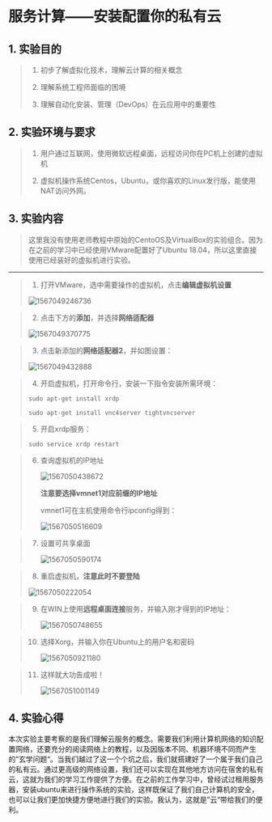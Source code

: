 # 服务计算——安装配置你的私有云

## 1. 实验目的

> 1. 初步了解虚拟化技术，理解云计算的相关概念
>
> 2. 理解系统工程师面临的困境
> 3. 理解自动化安装、管理（DevOps）在云应用中的重要性

## 2. 实验环境与要求

> 1. 用户通过互联网，使用微软远程桌面，远程访问你在PC机上创建的虚拟机
>
> 2. 虚拟机操作系统Centos，Ubuntu，或你喜欢的Linux发行版，能使用NAT访问外网。

## 3. 实验内容

> 这里我没有使用老师教程中原始的CentoOS及VirtualBox的实验组合。因为在之前的学习中已经使用VMware配置好了Ubuntu 18.04，所以这里直接使用已经装好的虚拟机进行实验。

---



>1. 打开VMware，选中需要操作的虚拟机，点击**编辑虚拟机设置**
>
>![1567049246736](https://github.com/yaody7/ServiceComputingOnCloud/blob/master/HW1/pic/1567049246736.png)



>2. 点击下方的**添加**，并选择**网络适配器**
>
>![1567049370775](https://github.com/yaody7/ServiceComputingOnCloud/blob/master/HW1/pic/1567049370775.png)



>3. 点击新添加的**网络适配器2**，并如图设置：
>
>![1567049432888](https://github.com/yaody7/ServiceComputingOnCloud/blob/master/HW1/pic/1567049432888.png)
>
>



> 4. 开启虚拟机，打开命令行，安装一下指令安装所需环境：
>
> `sudo apt-get install xrdp`
>
> `sudo apt-get install vnc4server tightvncserver`



> 5. 开启xrdp服务：
>
> `sudo service xrdp restart`



> 6. 查询虚拟机的IP地址
>
>    ![1567050438672](https://github.com/yaody7/ServiceComputingOnCloud/blob/master/HW1/pic/1567050438672.png)
>
>    **注意要选择vmnet1对应前缀的IP地址**
>
>    vmnet1可在主机使用命令行ipconfig得到：
>
>    ![1567050516609](https://github.com/yaody7/ServiceComputingOnCloud/blob/master/HW1/pic/1567050516609.png)



> 7. 设置可共享桌面
>
>    ![1567050590174](https://github.com/yaody7/ServiceComputingOnCloud/blob/master/HW1/pic/1567050590174.png)



> 8. 重启虚拟机，**注意此时不要登陆**
>
> ![1567050222054](https://github.com/yaody7/ServiceComputingOnCloud/blob/master/HW1/pic/1567050222054.png)



> 9. 在WIN上使用**远程桌面连接**服务，并输入刚才得到的IP地址：
>
>    ![1567050748655](https://github.com/yaody7/ServiceComputingOnCloud/blob/master/HW1/pic/1567050748655.png)



> 10. 选择Xorg，并输入你在Ubuntu上的用户名和密码
>
>     ![1567050921180](https://github.com/yaody7/ServiceComputingOnCloud/blob/master/HW1/pic/1567050921180.png)



> 11. 这样就大功告成啦！
>
>     ![1567051001149](https://github.com/yaody7/ServiceComputingOnCloud/blob/master/HW1/pic/1567051001149.png)



## 4. 实验心得

​	本次实验主要考察的是我们理解云服务的概念。需要我们利用计算机网络的知识配置网络，还要充分的阅读网络上的教程，以及因版本不同、机器环境不同而产生的”玄学问题“。当我们越过了这一个个坑之后，我们就搭建好了一个属于我们自己的私有云。通过更高级的网络设置，我们还可以实现在其他地方访问在宿舍的私有云，这就为我们的学习工作提供了方便。在之前的工作学习中，曾经试过租用服务器，安装ubuntu来进行操作系统的实验，这样既保证了我们自己计算机的安全，也可以让我们更加快捷方便地进行我们的实验。我认为，这就是”云“带给我们的便利。



